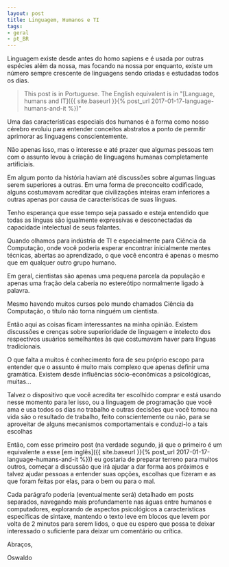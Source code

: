 ```yaml
---
layout: post
title: Linguagem, Humanos e TI
tags:
- geral
- pt_BR
---
```


Linguagem existe desde antes do homo sapiens e é usada por outras espécies além da nossa, mas focando na nossa por enquanto, existe um número sempre crescente de linguagens sendo criadas e estudadas todos os dias.

> This post is in Portuguese. The English equivalent is in "[Language, humans and IT]({{ site.baseurl }}{% post_url 2017-01-17-language-humans-and-it %})"

Uma das características especiais dos humanos é a forma como nosso cérebro evoluiu para entender conceitos abstratos a ponto de permitir aprimorar as linguagens conscientemente.

Não apenas isso, mas o interesse e até prazer que algumas pessoas tem com o assunto levou à criação de linguagens humanas completamente artificiais.

Em algum ponto da história haviam até discussões sobre algumas línguas serem superiores a outras. Em uma forma de preconceito codificado, alguns costumavam acreditar que civilizações inteiras eram inferiores a outras apenas por causa de características de suas línguas.

Tenho esperança que esse tempo seja passado e esteja entendido que todas as línguas são igualmente expressivas e desconectadas da capacidade intelectual de seus falantes.

Quando olhamos para indústria de TI e especialmente para Ciência da Computação, onde você poderia esperar encontrar inicialmente mentes técnicas, abertas ao aprendizado, o que você encontra é apenas o mesmo que em qualquer outro grupo humano.

Em geral, cientistas são apenas uma pequena parcela da população e apenas uma fração dela caberia no estereótipo normalmente ligado à palavra.

Mesmo havendo muitos cursos pelo mundo chamados Ciência da Computação, o título não torna ninguém um cientista.

Então aqui as coisas ficam interessantes na minha opinião. Existem discussões e crenças sobre superioridade de linguagem e intelecto dos respectivos usuários semelhantes às que costumavam haver para línguas tradicionais.

O que falta a muitos é conhecimento fora de seu próprio escopo para entender que o assunto é muito mais complexo que apenas definir uma gramática. Existem desde influências sócio-econômicas a psicológicas, muitas...

Talvez o dispositivo que você acredita ter escolhido comprar e está usando nesse momento para ler isso, ou a linguagem de programação que você ama e usa todos os dias no trabalho e outras decisões que você tomou na vida são o resultado de trabalho, feito conscientemente ou não, para se aproveitar de alguns mecanismos comportamentais e conduzi-lo a tais escolhas

Então, com esse primeiro post (na verdade segundo, já que o primeiro é um equivalente a esse [em inglês]({{ site.baseurl }}{% post_url 2017-01-17-language-humans-and-it %})) eu gostaria de preparar terreno para muitos outros, começar a discussão que irá ajudar a dar forma aos próximos e talvez ajudar pessoas a entender suas opções, escolhas que fizeram e as que foram feitas por elas, para o bem ou para o mal.

Cada parágrafo poderia (eventualmente será) detalhado em posts separados, navegando mais profundamente nas águas entre humanos e computadores, explorando de aspectos psicológicos a características específicas de sintaxe, mantendo o texto leve em blocos que levem por volta de 2 minutos para serem lidos, o que eu espero que possa te deixar interessado o suficiente para deixar um comentário ou crítica.

Abraços,

Oswaldo
